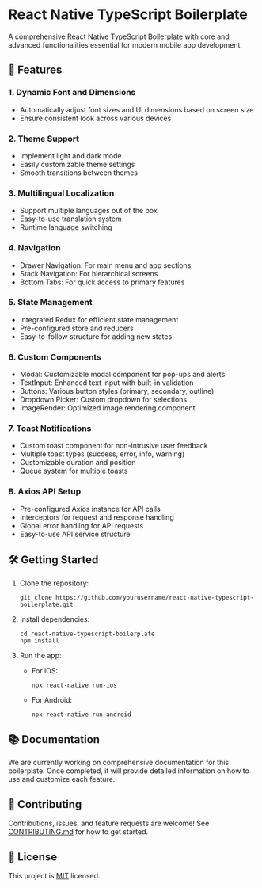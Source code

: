 # React Native TypeScript Boilerplate

A comprehensive React Native TypeScript Boilerplate with core and advanced functionalities essential for modern mobile app development.

## 🚀 Features

### 1. Dynamic Font and Dimensions

- Automatically adjust font sizes and UI dimensions based on screen size
- Ensure consistent look across various devices

### 2. Theme Support

- Implement light and dark mode
- Easily customizable theme settings
- Smooth transitions between themes

### 3. Multilingual Localization

- Support multiple languages out of the box
- Easy-to-use translation system
- Runtime language switching

### 4. Navigation

- Drawer Navigation: For main menu and app sections
- Stack Navigation: For hierarchical screens
- Bottom Tabs: For quick access to primary features

### 5. State Management

- Integrated Redux for efficient state management
- Pre-configured store and reducers
- Easy-to-follow structure for adding new states

### 6. Custom Components

- Modal: Customizable modal component for pop-ups and alerts
- TextInput: Enhanced text input with built-in validation
- Buttons: Various button styles (primary, secondary, outline)
- Dropdown Picker: Custom dropdown for selections
- ImageRender: Optimized image rendering component

### 7. Toast Notifications

- Custom toast component for non-intrusive user feedback
- Multiple toast types (success, error, info, warning)
- Customizable duration and position
- Queue system for multiple toasts

### 8. Axios API Setup

- Pre-configured Axios instance for API calls
- Interceptors for request and response handling
- Global error handling for API requests
- Easy-to-use API service structure

## 🛠 Getting Started

1. Clone the repository:

   ```
   git clone https://github.com/yourusername/react-native-typescript-boilerplate.git
   ```

2. Install dependencies:

   ```
   cd react-native-typescript-boilerplate
   npm install
   ```

3. Run the app:
   - For iOS:
     ```
     npx react-native run-ios
     ```
   - For Android:
     ```
     npx react-native run-android
     ```

## 📚 Documentation

We are currently working on comprehensive documentation for this boilerplate. Once completed, it will provide detailed information on how to use and customize each feature.

## 🤝 Contributing

Contributions, issues, and feature requests are welcome! See [CONTRIBUTING.md](CONTRIBUTING.md) for how to get started.

## 📝 License

This project is [MIT](LICENSE) licensed.
